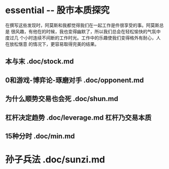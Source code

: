 # essential -- 股市本质探究

  在撰写这些发现时，阿莫斯和我都觉得我们在一起工作是件很享受的事。阿莫斯总是
  很风趣，有他在的时候，我也变得幽默了，所以我们总会在轻松愉快的气氛中度过几
  个小时连续不间断的工作时光。工作中的乐趣使我们变得格外有耐心，人在放松惬意
  的情况下，更容易取得完美的结果。

## 本与末                   .doc/stock.md 

## 0和游戏-博弈论-琢磨对手  .doc/opponent.md

## 为什么顺势交易也会死     .doc/shun.md

## 杠杆决定趋势             .doc/leverage.md    杠杆乃交易本质

## 15种分时                 .doc/min.md

# 孙子兵法                  .doc/sunzi.md
